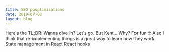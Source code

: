 ```yaml
---
title: SEO pooptimizations
date: 2019-07-08
layout: blog
---
```


Here's the TL;DR: Wanna dive in? Let's go. But Kent... Why? For fun 🤓 Also I think that re-implementing things is a great way to learn how they work. State management in React React hooks

